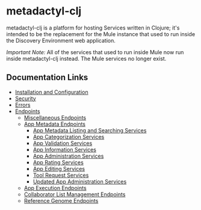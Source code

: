 # metadactyl-clj

metadactyl-clj is a platform for hosting Services written in Clojure; it's
intended to be the replacement for the Mule instance that used to run inside the
Discovery Environment web application.

*Important Note:* All of the services that used to run inside Mule now run
inside metadactyl-clj instead.  The Mule services no longer exist.

## Documentation Links

* [Installation and Configuration](doc/install.md)
* [Security](doc/security.md)
* [Errors](doc/errors.md)
* [Endpoints](doc/endpoints.md)
    * [Miscellaneous Endpoints](doc/endpoints/misc.md)
    * [App Metadata Endpoints](doc/endpoints/app-metadata.md)
        * [App Metadata Listing and Searching Services](doc/endpoints/app-metadata/listing.md)
        * [App Categorization Services](doc/endpoints/app-metadata/categorization.md)
        * [App Validation Services](doc/endpoints/app-metadata/validation.md)
        * [App Information Services](doc/endpoints/app-metadata/information.md)
        * [App Administration Services](doc/endpoints/app-metadata/admin.md)
        * [App Rating Services](doc/endpoints/app-metadata/rating.md)
        * [App Editing Services](doc/endpoints/app-metadata/editing.md)
        * [Tool Request Services](doc/endpoints/app-metadata/tool-requests.md)
        * [Updated App Administration Services](doc/endpoints/app-metadata/updated-admin.md)
    * [App Execution Endpoints](doc/endpoints/app-execution.md)
    * [Collaborator List Management Endpoints](doc/endpoints/collaborators.md)
    * [Reference Genome Endpoints](doc/endpoints/reference-genomes.md)
